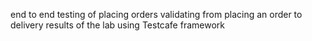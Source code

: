 end to end testing of placing orders validating from placing an order to delivery results of the lab using Testcafe framework
